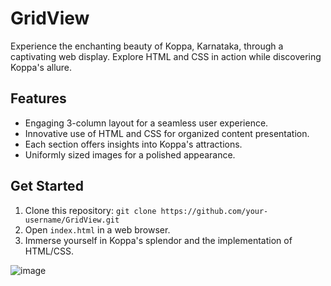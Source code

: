 # GridView
Experience the enchanting beauty of Koppa, Karnataka, through a captivating web display. Explore HTML and CSS in action while discovering Koppa's allure.
## Features
- Engaging 3-column layout for a seamless user experience.
- Innovative use of HTML and CSS for organized content presentation.
- Each section offers insights into Koppa's attractions.
- Uniformly sized images for a polished appearance.

## Get Started

1. Clone this repository: `git clone https://github.com/your-username/GridView.git`
2. Open `index.html` in a web browser.
3. Immerse yourself in Koppa's splendor and the implementation of HTML/CSS.

![image](https://github.com/raosahana13/GridView/assets/118126330/d5a1490e-e171-4683-bb0d-65173a7ea710)
